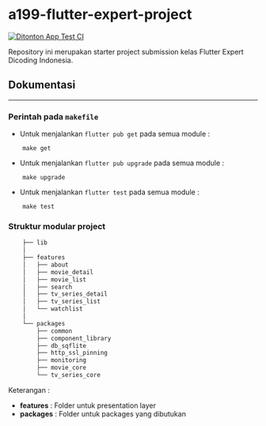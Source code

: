 # a199-flutter-expert-project
[![Ditonton App Test CI](https://github.com/muhariananda/dicoding-flutter-expert-project/actions/workflows/cicd.yaml/badge.svg)](https://github.com/muhariananda/dicoding-flutter-expert-project/actions/workflows/cicd.yaml)

Repository ini merupakan starter project submission kelas Flutter Expert Dicoding Indonesia.



## Dokumentasi
---

### Perintah pada `makefile`
- Untuk menjalankan `flutter pub get` pada semua module :
```
    make get
```

- Untuk menjalankan `flutter pub upgrade` pada semua module :
```
    make upgrade
```

- Untuk menjalankan `flutter test` pada semua module :
```
    make test
```


### Struktur modular project
``` bash
    ├── lib
    │
    ├── features
    │   ├── about
    │   ├── movie_detail
    │   ├── movie_list
    │   ├── search
    │   ├── tv_series_detail
    │   ├── tv_series_list
    │   └── watchlist
    │
    └── packages
        ├── common
        ├── component_library
        ├── db_sqflite
        ├── http_ssl_pinning
        ├── monitoring
        ├── movie_core
        └── tv_series_core
```
Keterangan :
 - **features** : Folder untuk presentation layer
 - **packages** : Folder untuk packages yang dibutukan

